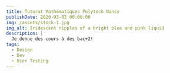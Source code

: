 ```yaml
---
title: Tutorat Mathématiques Polytech Nancy
publishDate: 2020-03-02 00:00:00
img: /assets/stock-1.jpg
img_alt: Iridescent ripples of a bright blue and pink liquid
description: |
  Je donne des cours à des bac+2!
tags:
  - Design
  - Dev
  - User Testing
---
```


